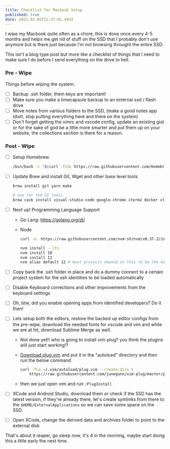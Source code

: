 ```yaml
---
title: Checklist for Macbook Setup
published: true
date: 2021-02-05T12:27:01.493Z
---
```


I wipe my Macbook quite often as a chore, this is done once every 4-5 months and helps me get rid of stuff on the SSD that I probably don't use anymore but is there just because I'm not browsing throught the entire SSD.

This isn't a blog type post but more like a checklist of things that I need to make sure I do before I send everything on the drive to hell.

### Pre - Wipe 

Things before wiping the system.

- [ ] Backup .ssh folder, them keys are important!
- [ ] Make sure you make a timecapsule backup to an external ssd / flash drive 
- [ ] Move notes from various folders to the SSD, (make a good notes app idiot!, stop putting everything here and there on the system)
- [ ] Don't forget getting the vimrc and vscode config, update an existing gist or for the sake of god be a little more smarter and put them up on your website, the collections section is there for a reason.

### Post - Wipe 

- [ ] Setup Homebrew 

  ```sh
  /bin/bash -c "$(curl -fsSL https://raw.githubusercontent.com/Homebrew/install/HEAD/install.sh)"
  ```

- [ ] Update Brew and install Git, Wget and other base level tools

  ```sh
  brew install git yarn make
  
  # now for the UI tools
  brew cask install visual-studio-code google-chrome iterm2 docker vlc postgres 
  ```

- [ ] Next up! Programming Language Support

  - Go Lang: https://golang.org/dl/ 

  - Node 

    ```sh
    curl -o- https://raw.githubusercontent.com/nvm-sh/nvm/v0.37.2/install.sh | zsh
    
    nvm install --lts 
    nvm install 10 
    nvm install 12 
    nvm alias default 12 # most projects depend on this to be the min version for me right now
    ```

- [ ] Copy back the .ssh folder in place and do a dummy connect to a certain project system for the ssh identities to be loaded automatically

- [ ] Disable Keyboard corrections and other improvements from the keyboard settings 

- [ ] Oh, btw, did you enable opening apps from identified developers? Do it then!

- [ ] Lets setup both the editors, restore the backed up editor configs from the pre-wipe, download the needed fonts for vscode and vim and while we are at hit, download Sublime Merge as well. 

  - Not done yet!! who is going to install vim-plug? you think the plugins will just start working!?

  - [Download plug.vim](https://raw.githubusercontent.com/junegunn/vim-plug/master/plug.vim) and put it in the "autoload" directory and then run the below command

    ```sh
    curl -fLo ~/.vim/autoload/plug.vim --create-dirs \
        https://raw.githubusercontent.com/junegunn/vim-plug/master/plug.vim
    
    ```

  - then we just open vim and run `:PlugInstall`

- [ ] XCode and Android Studio, download them or check if the SSD has the latest version, if they're already there, let's create symlinks from there to the `$HOME/ExternalApplications` so we can save some space on the SSD.
- [ ] Open XCode,  change the derived data and archives folder to point to the external disk

That's about it reaper, go sleep now, it's 4 in the morning, maybe start doing this a little early the next time.